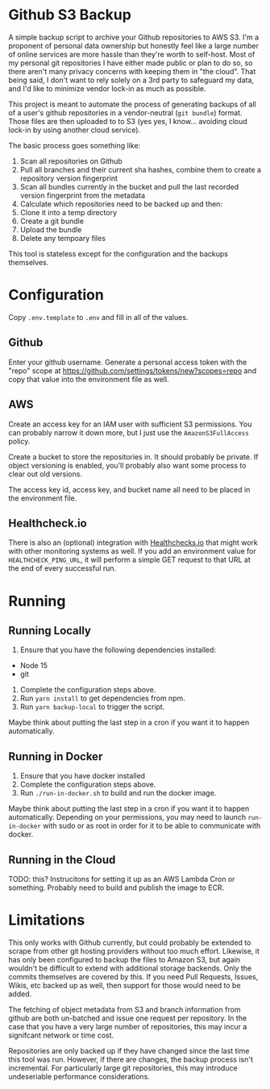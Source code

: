 # Github S3 Backup

A simple backup script to archive your Github repositories to AWS S3.
I'm a proponent of personal data ownership but honestly feel like a large number of online services are more hassle than they're worth to self-host.
Most of my personal git repositories I have either made public or plan to do so, so there aren't many privacy concerns with keeping them in "the cloud".
That being said, I don't want to rely solely on a 3rd party to safeguard my data, and I'd like to minimize vendor lock-in as much as possible.

This project is meant to automate the process of generating backups of all of a user's github repositories in a vendor-neutral (`git bundle`) format.
Those files are then uploaded to to S3 (yes yes, I know... avoiding cloud lock-in by using another cloud service).

The basic process goes something like:

1) Scan all repositories on Github
1) Pull all branches and their current sha hashes, combine them to create a repository version fingerprint
1) Scan all bundles currently in the bucket and pull the last recorded version fingerprint from the metadata
1) Calculate which repositories need to be backed up and then:
  1) Clone it into a temp directory
  1) Create a git bundle
  1) Upload the bundle
  1) Delete any tempoary files

This tool is stateless except for the configuration and the backups themselves.

# Configuration

Copy `.env.template` to `.env` and fill in all of the values.

## Github

Enter your github username.
Generate a personal access token with the "repo" scope at https://github.com/settings/tokens/new?scopes=repo and copy that value into the environment file as well.

## AWS

Create an access key for an IAM user with sufficient S3 permissions.
You can probably narrow it down more, but I just use the `AmazonS3FullAccess` policy.

Create a bucket to store the repositories in.
It should probably be private.
If object versioning is enabled, you'll probably also want some process to clear out old versions.

The access key id, access key, and bucket name all need to be placed in the environment file.

## Healthcheck.io

There is also an (optional) integration with [Healthchecks.io](https://healthchecks.io/) that might work with other monitoring systems as well.
If you add an environment value for `HEALTHCHECK_PING_URL`, it will perform a simple GET request to that URL at the end of every successful run.

# Running

## Running Locally

1) Ensure that you have the following dependencies installed:
  * Node 15
  * git
1) Complete the configuration steps above.
1) Run `yarn install` to get dependencies from npm.
1) Run `yarn backup-local` to trigger the script.

Maybe think about putting the last step in a cron if you want it to happen automatically.

## Running in Docker

1) Ensure that you have docker installed
1) Complete the configuration steps above.
1) Run `./run-in-docker.sh` to build and run the docker image.

Maybe think about putting the last step in a cron if you want it to happen automatically.
Depending on your permissions, you may need to launch `run-in-docker` with sudo or as root in order for it to be able to communicate with docker.

## Running in the Cloud

TODO: this?
Instrucitons for setting it up as an AWS Lambda Cron or something.
Probably need to build and publish the image to ECR.

# Limitations

This only works with Github currently, but could probably be extended to scrape from other git hosting providers without too much effort.
Likewise, it has only been configured to backup the files to Amazon S3, but again wouldn't be difficult to extend with additional storage backends.
Only the commits themselves are covered by this.
If you need Pull Requests, Issues, Wikis, etc backed up as well, then support for those would need to be added.

The fetching of object metadata from S3 and branch information from github are both un-batched and issue one request per repository.
In the case that you have a very large number of repositories, this may incur a signifcant network or time cost.

Repositories are only backed up if they have changed since the last time this tool was run.
However, if there are changes, the backup process isn't incremental.
For particularly large git repositories, this may introduce undeseriable performance considerations.
